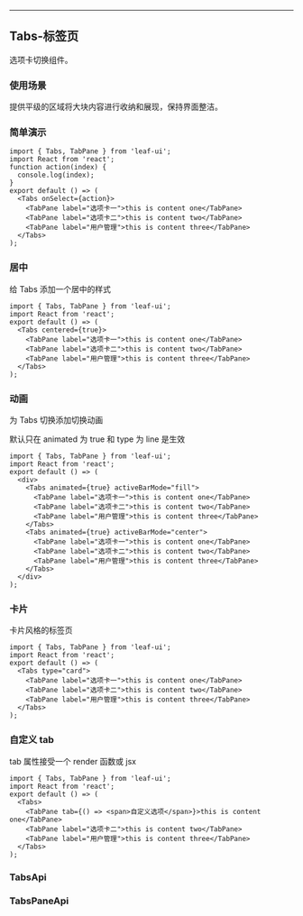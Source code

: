---

## Tabs-标签页

选项卡切换组件。

### 使用场景

提供平级的区域将大块内容进行收纳和展现，保持界面整洁。

### 简单演示

```tsx
import { Tabs, TabPane } from 'leaf-ui';
import React from 'react';
function action(index) {
  console.log(index);
}
export default () => (
  <Tabs onSelect={action}>
    <TabPane label="选项卡一">this is content one</TabPane>
    <TabPane label="选项卡二">this is content two</TabPane>
    <TabPane label="用户管理">this is content three</TabPane>
  </Tabs>
);
```

### 居中

给 Tabs 添加一个居中的样式

```tsx
import { Tabs, TabPane } from 'leaf-ui';
import React from 'react';
export default () => (
  <Tabs centered={true}>
    <TabPane label="选项卡一">this is content one</TabPane>
    <TabPane label="选项卡二">this is content two</TabPane>
    <TabPane label="用户管理">this is content three</TabPane>
  </Tabs>
);
```

### 动画

为 Tabs 切换添加切换动画

默认只在 animated 为 true 和 type 为 line 是生效

```tsx
import { Tabs, TabPane } from 'leaf-ui';
import React from 'react';
export default () => (
  <div>
    <Tabs animated={true} activeBarMode="fill">
      <TabPane label="选项卡一">this is content one</TabPane>
      <TabPane label="选项卡二">this is content two</TabPane>
      <TabPane label="用户管理">this is content three</TabPane>
    </Tabs>
    <Tabs animated={true} activeBarMode="center">
      <TabPane label="选项卡一">this is content one</TabPane>
      <TabPane label="选项卡二">this is content two</TabPane>
      <TabPane label="用户管理">this is content three</TabPane>
    </Tabs>
  </div>
);
```

### 卡片

卡片风格的标签页

```tsx
import { Tabs, TabPane } from 'leaf-ui';
import React from 'react';
export default () => (
  <Tabs type="card">
    <TabPane label="选项卡一">this is content one</TabPane>
    <TabPane label="选项卡二">this is content two</TabPane>
    <TabPane label="用户管理">this is content three</TabPane>
  </Tabs>
);
```

### 自定义 tab

tab 属性接受一个 render 函数或 jsx

```tsx
import { Tabs, TabPane } from 'leaf-ui';
import React from 'react';
export default () => (
  <Tabs>
    <TabPane tab={() => <span>自定义选项</span>}>this is content one</TabPane>
    <TabPane label="选项卡二">this is content two</TabPane>
    <TabPane label="用户管理">this is content three</TabPane>
  </Tabs>
);
```

### TabsApi

<API hideTitle src="./Tabs.tsx">

### TabsPaneApi

<API hideTitle src="./TabPane.tsx">
